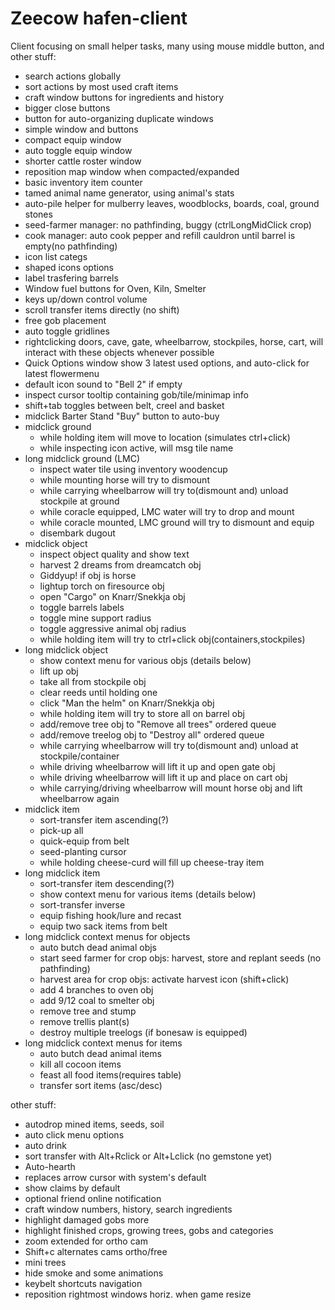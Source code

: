 # Zeecow hafen-client

Client focusing on small helper tasks, many using mouse middle button, and other stuff:

 - search actions globally
 - sort actions by most used craft items
 - craft window buttons for ingredients and history
 - bigger close buttons
 - button for auto-organizing duplicate windows
 - simple window and buttons
 - compact equip window
 - auto toggle equip window
 - shorter cattle roster window
 - reposition map window when compacted/expanded
 - basic inventory item counter
 - tamed animal name generator, using animal's stats 
 - auto-pile helper for mulberry leaves, woodblocks, boards, coal, ground stones
 - seed-farmer manager: no pathfinding, buggy (ctrlLongMidClick crop)
 - cook manager: auto cook pepper and refill cauldron until barrel is empty(no pathfinding)
 - icon list categs
 - shaped icons options
 - label trasfering barrels
 - Window fuel buttons for Oven, Kiln, Smelter
 - keys up/down control volume
 - scroll transfer items directly (no shift)
 - free gob placement
 - auto toggle gridlines 
 - rightclicking doors, cave, gate, wheelbarrow, stockpiles, horse, cart, will interact with these objects whenever possible
 - Quick Options window show 3 latest used options, and auto-click for latest flowermenu
 - default icon sound to "Bell 2" if empty
 - inspect cursor tooltip containing gob/tile/minimap info
 - shift+tab toggles between belt, creel and basket
 - midclick Barter Stand "Buy" button to auto-buy  
 - midclick ground 
   - while holding item will move to location (simulates ctrl+click)
   - while inspecting icon active, will msg tile name
 - long midclick ground (LMC)
   - inspect water tile using inventory woodencup  
   - while mounting horse will try to dismount
   - while carrying wheelbarrow will try to(dismount and) unload stockpile at ground
   - while coracle equipped, LMC water will try to drop and mount
   - while coracle mounted, LMC ground will try to dismount and equip 
   - disembark dugout 
 - midclick object 
   - inspect object quality and show text
   - harvest 2 dreams from dreamcatch obj
   - Giddyup! if obj is horse
   - lightup torch on firesource obj
   - open "Cargo" on Knarr/Snekkja obj
   - toggle barrels labels 
   - toggle mine support radius 
   - toggle aggressive animal obj radius
   - while holding item will try to ctrl+click obj(containers,stockpiles)
 - long midclick object
   - show context menu for various objs (details below)
   - lift up obj 
   - take all from stockpile obj
   - clear reeds until holding one
   - click "Man the helm" on Knarr/Snekkja obj
   - while holding item will try to store all on barrel obj
   - add/remove tree obj to "Remove all trees" ordered queue
   - add/remove treelog obj to "Destroy all" ordered queue
   - while carrying wheelbarrow will try to(dismount and) unload at stockpile/container
   - while driving wheelbarrow will lift it up and open gate obj
   - while driving wheelbarrow will lift it up and place on cart obj
   - while carrying/driving wheelbarrow will mount horse obj and lift wheelbarrow again
 - midclick item 
   - sort-transfer item ascending(?) 
   - pick-up all
   - quick-equip from belt
   - seed-planting cursor
   - while holding cheese-curd will fill up cheese-tray item
 - long midclick item
   - sort-transfer item descending(?)
   - show context menu for various items (details below)
   - sort-transfer inverse
   - equip fishing hook/lure and recast
   - equip two sack items from belt
 - long midclick context menus for objects
   - auto butch dead animal objs
   - start seed farmer for crop objs: harvest, store and replant seeds (no pathfinding)
   - harvest area for crop objs: activate harvest icon (shift+click)
   - add 4 branches to oven obj
   - add 9/12 coal to smelter obj
   - remove tree and stump 
   - remove trellis plant(s)
   - destroy multiple treelogs (if bonesaw is equipped)
 - long midclick context menus for items
   - auto butch dead animal items
   - kill all cocoon items
   - feast all food items(requires table)
   - transfer sort items (asc/desc)


other stuff:
 - autodrop mined items, seeds, soil
 - auto click menu options
 - auto drink
 - sort transfer with Alt+Rclick or Alt+Lclick (no gemstone yet)
 - Auto-hearth  
 - replaces arrow cursor with system's default
 - show claims by default
 - optional friend online notification
 - craft window numbers, history, search ingredients
 - highlight damaged gobs more  
 - highlight finished crops, growing trees, gobs and categories
 - zoom extended for ortho cam
 - Shift+c alternates cams ortho/free 
 - mini trees
 - hide smoke and some animations
 - keybelt shortcuts navigation 
 - reposition rightmost windows horiz. when game resize
